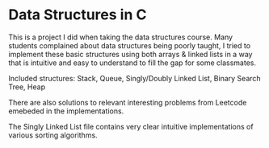 # Data Structures in C

This is a project I did when taking the data structures course. Many students complained about data structures being poorly taught, I tried to implement these basic structures using both arrays & linked lists in a way that is intuitive and easy to understand to fill the gap for some classmates.

Included structures: Stack, Queue, Singly/Doubly Linked List, Binary Search Tree, Heap

There are also solutions to relevant interesting problems from Leetcode emebeded in the implementations.

The Singly Linked List file contains very clear intuitive implementations of various sorting algorithms.
